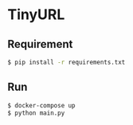 # TinyURL

## Requirement
```bash
$ pip install -r requirements.txt
```

## Run
```bash
$ docker-compose up
$ python main.py
```
